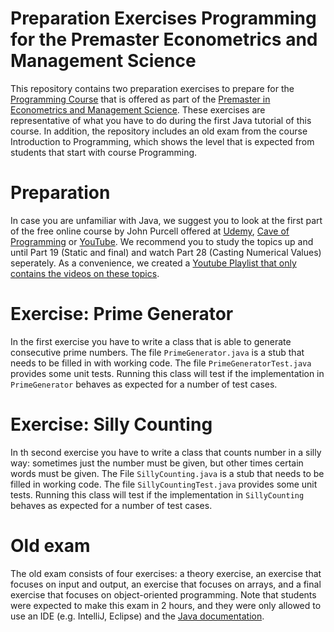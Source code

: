 # Preparation Exercises Programming for the Premaster Econometrics and Management Science
This repository contains two preparation exercises to prepare for the [Programming Course](https://courses.eur.nl/#/results?q=FEB22012,FEB22012X) that is offered as part of the [Premaster in Econometrics and Management Science](https://www.eur.nl/en/ese/education/master/pre-master-programmes). These exercises are representative of what you have to do during the first Java tutorial of this course. In addition, the repository includes an old exam from the course Introduction to Programming, which shows the level that is expected from students that start with course Programming.

# Preparation
In case you are unfamiliar with Java, we suggest you to look at the first part of the free online course by John Purcell offered at [Udemy](https://www.udemy.com/java-tutorial/), [Cave of Programming](https://courses.caveofprogramming.com/p/java-for-complete-beginners) or [YouTube](https://www.youtube.com/playlist?list=PL9DF6E4B45C36D411). We recommend you to study the topics up and until Part 19 (Static and final) and watch Part 28 (Casting Numerical Values) seperately. As a convenience, we created a [Youtube Playlist that only contains the videos on these topics](https://www.youtube.com/playlist?list=PLrX1UIgv0C_7J05ivJY19fAEhUu2NVoq7).

# Exercise: Prime Generator
In the first exercise you have to write a class that is able to generate consecutive prime numbers. The file `PrimeGenerator.java` is a stub that needs to be filled in with working code. The file `PrimeGeneratorTest.java` provides some unit tests. Running this class will test if the implementation in `PrimeGenerator` behaves as expected for a number of test cases.

# Exercise: Silly Counting
In th second exercise you have to write a class that counts number in a silly way: sometimes just the number must be given, but other times certain words must be given. The File `SillyCounting.java` is a stub that needs to be filled in working code. The file `SillyCountingTest.java` provides some unit tests. Running this class will test if the implementation in `SillyCounting` behaves as expected for a number of test cases.

# Old exam
The old exam consists of four exercises: a theory exercise, an exercise that focuses on input and output, an exercise that focuses on arrays, and a final exercise that focuses on object-oriented programming. Note that students were expected to make this exam in 2 hours, and they were only allowed to use an IDE (e.g. IntelliJ, Eclipse) and the [Java documentation](https://docs.oracle.com/en/java/javase/11/docs/api/index.html).